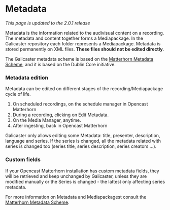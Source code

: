 Metadata
========

*This page is updated to the 2.0.1 release*

Metadata is the information related to the audivisual content on a recording. The metadata and content together forms a Mediapackage. In the Galicaster repository each folder represents a Mediapackage. Metadata is stored permanently on XML files. **These files should not be edited directly**.

The Galicaster metadata scheme is based on the [Matterhorn Metadata Scheme](https://opencast.jira.com/wiki/pages/viewpage.action?pageId=14614561), and it is based on the Dublin Core initiative.

### Metadata edition
Metadata can be edited on different stages of the recording/Mediapackage cycle of life.

1. On scheduled recordings, on the schedule manager in Opencast Matterhorn
2. During a recording, clicking on Edit Metadata.
3. On the Media Manager, anytime.
4. After ingesting, back in Opencast Matterhorn

Galicaster only allows editing some Metadata: title, presenter, description, language and series. If the series is changed, all the metadata related with series is changed too (series title, series description, series creators ...).


### Custom fields
If your Opencast Matterhorn installation has custom metadata fields, they will be retrieved and keep unchanged by Galicaster, unless they are modified manually or the Series is changed - the lattest only affecting series metadata.

For more information on Metadata and Mediapackagest consult the [Matterhorn Metadata Scheme](https://opencast.jira.com/wiki/pages/viewpage.action?pageId=14614561).

